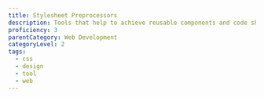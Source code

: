 ```yaml
---
title: Stylesheet Preprocessors
description: Tools that help to achieve reusable components and code sharing in the front-end design.
proficiency: 3
parentCategory: Web Development
categoryLevel: 2
tags:
  - css
  - design
  - tool 
  - web
---
```

